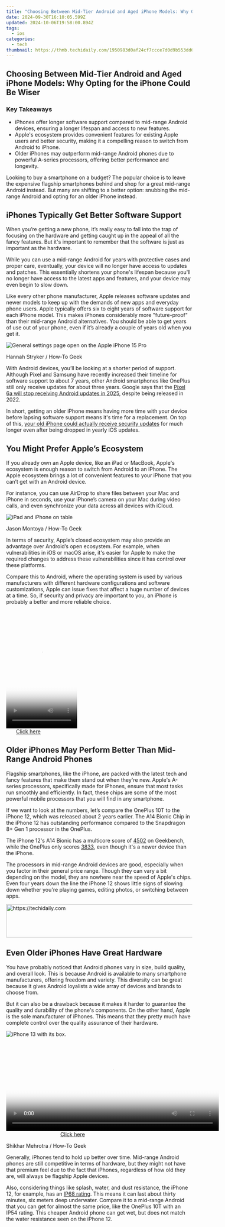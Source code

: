 ```yaml
---
title: "Choosing Between Mid-Tier Android and Aged iPhone Models: Why Opting for the iPhone Could Be Wiser"
date: 2024-09-30T16:10:05.599Z
updated: 2024-10-06T19:58:00.894Z
tags:
  - ios
categories:
  - tech
thumbnail: https://thmb.techidaily.com/1950983d0af24cf7ccce7d0d9b553dd604417e3bd4a6dbac12c3df842a2a8fe2.jpg
---
```


## Choosing Between Mid-Tier Android and Aged iPhone Models: Why Opting for the iPhone Could Be Wiser

### Key Takeaways

* iPhones offer longer software support compared to mid-range Android devices, ensuring a longer lifespan and access to new features.
* Apple's ecosystem provides convenient features for existing Apple users and better security, making it a compelling reason to switch from Android to iPhone.
* Older iPhones may outperform mid-range Android phones due to powerful A-series processors, offering better performance and longevity.

 Looking to buy a smartphone on a budget? The popular choice is to leave the expensive flagship smartphones behind and shop for a great mid-range Android instead. But many are shifting to a better option: snubbing the mid-range Android and opting for an older iPhone instead.

##  iPhones Typically Get Better Software Support

 When you’re getting a new phone, it’s really easy to fall into the trap of focusing on the hardware and getting caught up in the appeal of all the fancy features. But it's important to remember that the software is just as important as the hardware.

 While you can use a mid-range Android for years with protective cases and proper care, eventually, your device will no longer have access to updates and patches. This essentially shortens your phone's lifespan because you'll no longer have access to the latest apps and features, and your device may even begin to slow down.

 Like every other phone manufacturer, Apple releases software updates and newer models to keep up with the demands of new apps and everyday phone users. Apple typically offers six to eight years of software support for each iPhone model. This makes iPhones considerably more "future-proof" than their mid-range Android alternatives. You should be able to get years of use out of your phone, even if it’s already a couple of years old when you get it.

![General settings page open on the Apple iPhone 15 Pro](https://static1.howtogeekimages.com/wordpress/wp-content/uploads/2024/06/53213282066_3894d03986_o.jpg) 

Hannah Stryker / How-To Geek

 With Android devices, you’ll be looking at a shorter period of support. Although Pixel and Samsung have recently increased their timeline for software support to about 7 years, other Android smartphones like OnePlus still only receive updates for about three years. Google says that the [Pixel 6a will stop receiving Android updates in 2025](https://support.google.com/nexus/answer/4457705?hl=en#zippy=%2Cpixel-a-pixel-pixel-pro-pixel-a-pixel-pixel-pro-pixel-fold), despite being released in 2022.

 In short, getting an older iPhone means having more time with your device before lapsing software support means it's time for a replacement. On top of this, [your old iPhone could actually receive security updates](https://vp-tips.techidaily.com/updated-in-2024-pinnacle-audio-dramatic-works/) for much longer even after being dropped in yearly iOS updates.

##  You Might Prefer Apple’s Ecosystem

 If you already own an Apple device, like an iPad or MacBook, Apple's ecosystem is enough reason to switch from Android to an iPhone. The Apple ecosystem brings a lot of convenient features to your iPhone that you can’t get with an Android device.

 For instance, you can use AirDrop to share files between your Mac and iPhone in seconds, use your iPhone’s camera on your Mac during video calls, and even synchronize your data across all devices with iCloud.

![iPad and iPhone on table](https://static1.howtogeekimages.com/wordpress/wp-content/uploads/2024/06/52810036493_a1be8468e9_o.jpg) 

Jason Montoya / How-To Geek

 In terms of security, Apple’s closed ecosystem may also provide an advantage over Android’s open ecosystem. For example, when vulnerabilities in iOS or macOS arise, it's easier for Apple to make the required changes to address these vulnerabilities since it has control over these platforms.

 Compare this to Android, where the operating system is used by various manufacturers with different hardware configurations and software customizations, Apple can issue fixes that affect a huge number of devices at a time. So, if security and privacy are important to you, an iPhone is probably a better and more reliable choice.

<!-- affiliate ads begin -->
<span id="1630055">
					<video width="192" height="320" style="cursor:pointer"
           poster="//a.impactradius-go.com/display-clicktoplayimage/1630055.png"
           onclick="if(!this.playClicked){this.play();this.setAttribute('controls',true);this.playClicked=true;}">
	   <source src="//a.impactradius-go.com/display-ad/18460-1630055">
	   <img src="//a.impactradius-go.com/display-clicktoplayimage/1630055.png" style="border: none; height: 100%; width: 100%; object-fit: contain">
	</video>
	<div style="width:120px;text-align:center"><a href="javascript:window.open(decodeURIComponent('https%3A%2F%2Fcaperobbin.sjv.io%2Fc%2F5597632%2F1630055%2F18460'), '_blank');void(0);">Click here</a></div>
</span>
<img height="0" width="0" src="https://imp.pxf.io/i/5597632/1630055/18460" style="position:absolute;visibility:hidden;" border="0" />
<!-- affiliate ads end -->

##  Older iPhones May Perform Better Than Mid-Range Android Phones

 Flagship smartphones, like the iPhone, are packed with the latest tech and fancy features that make them stand out when they're new. Apple's A-series processors, specifically made for iPhones, ensure that most tasks run smoothly and efficiently. In fact, these chips are some of the most powerful mobile processors that you will find in any smartphone.

 If we want to look at the numbers, let’s compare the OnePlus 10T to the iPhone 12, which was released about 2 years earlier. The A14 Bionic Chip in the iPhone 12 has outstanding performance compared to the Snapdragon 8+ Gen 1 processor in the OnePlus.

 The iPhone 12's A14 Bionic has a multicore score of [4502](https://browser.geekbench.com/ios%5Fdevices/iphone-12) on Geekbench, while the OnePlus only scores [3833](https://browser.geekbench.com/v6/cpu/6571407), even though it's a newer device than the iPhone.

 The processors in mid-range Android devices are good, especially when you factor in their general price range. Though they can vary a bit depending on the model, they are nowhere near the speed of Apple's chips. Even four years down the line the iPhone 12 shows little signs of slowing down whether you're playing games, editing photos, or switching between apps.

<!-- affiliate ads begin -->
<a href="https://appsumo.8odi.net/c/5597632/2130890/7443" target="_top" id="2130890">
  <img src="//a.impactradius-go.com/display-ad/7443-2130890" border="0" alt="https://techidaily.com" width="728" height="90"/>
</a>
<img height="0" width="0" src="https://appsumo.8odi.net/i/5597632/2130890/7443" style="position:absolute;visibility:hidden;" border="0" />
<!-- affiliate ads end -->

##  Even Older iPhones Have Great Hardware

 You have probably noticed that Android phones vary in size, build quality, and overall look. This is because Android is available to many smartphone manufacturers, offering freedom and variety. This diversity can be great because it gives Android loyalists a wide array of devices and brands to choose from.

 But it can also be a drawback because it makes it harder to guarantee the quality and durability of the phone's components. On the other hand, Apple is the sole manufacturer of iPhones. This means that they pretty much have complete control over the quality assurance of their hardware.

![iPhone 13 with its box.](https://static1.howtogeekimages.com/wordpress/wp-content/uploads/2024/01/iphone-13-in-2024.jpg) 

<!-- affiliate ads begin -->
<span id="1983584">
					<video width="576" height="240" style="cursor:pointer"
           poster="//a.impactradius-go.com/display-clicktoplayimage/1983584.png"
           onclick="if(!this.playClicked){this.play();this.setAttribute('controls',true);this.playClicked=true;}">
	   <source src="//a.impactradius-go.com/display-ad/22993-1983584">
	   <img src="//a.impactradius-go.com/display-clicktoplayimage/1983584.png" style="border: none; height: 100%; width: 100%; object-fit: contain">
	</video>
	<div style="width:360px;text-align:center"><a href="javascript:window.open(decodeURIComponent('https%3A%2F%2Fhomestyler.sjv.io%2Fc%2F5597632%2F1983584%2F22993'), '_blank');void(0);">Click here</a></div>
</span>
<img height="0" width="0" src="https://imp.pxf.io/i/5597632/1983584/22993" style="position:absolute;visibility:hidden;" border="0" />
<!-- affiliate ads end -->

Shikhar Mehrotra / How-To Geek

 Generally, iPhones tend to hold up better over time. Mid-range Android phones are still competitive in terms of hardware, but they might not have that premium feel due to the fact that iPhones, regardless of how old they are, will always be flagship Apple devices.

 Also, considering things like splash, water, and dust resistance, the iPhone 12, for example, has an [IP68 rating](https://youtube-clips.techidaily.com/elevate-small-screen-experience-with-these-leading-and-affordable-tools-to-download-youtubes-tiny-videos/). This means it can last about thirty minutes, six meters deep underwater. Compare it to a mid-range Android that you can get for almost the same price, like the OnePlus 10T with an IP54 rating. This cheaper Android phone can get wet, but does not match the water resistance seen on the iPhone 12.

<!-- affiliate ads begin -->
<span id="1834903">
					<video width="864" height="1536" style="cursor:pointer"
           poster="//a.impactradius-go.com/display-clicktoplayimage/1834903.png"
           onclick="if(!this.playClicked){this.play();this.setAttribute('controls',true);this.playClicked=true;}">
	   <source src="//a.impactradius-go.com/display-ad/16836-1834903">
	   <img src="//a.impactradius-go.com/display-clicktoplayimage/1834903.png" style="border: none; height: 100%; width: 100%; object-fit: contain">
	</video>
	<div style="width:540px;text-align:center"><a href="javascript:window.open(decodeURIComponent('https%3A%2F%2F25home.pxf.io%2Fc%2F5597632%2F1834903%2F16836'), '_blank');void(0);">Click here</a></div>
</span>
<img height="0" width="0" src="https://imp.pxf.io/i/5597632/1834903/16836" style="position:absolute;visibility:hidden;" border="0" />
<!-- affiliate ads end -->

##  You Should Probably Get the iPhone

 When deciding between a mid-range Android device and an older iPhone, it's hard to pass up the the latter when price is taken into account. The iPhone's strengths lie in its ecosystem, which makes for a very convenient user experience across multiple Apple devices, Apple’s timely software updates, and long-term software support.

 All of this, combined with the durable and flagship hardware you get when you buy an iPhone, can provide better performance and longevity than many mid-range Android alternatives. You’re probably better off getting a device that was once top of the line, than one that is new but still middle of the range.

<ins class="adsbygoogle"
     style="display:block"
     data-ad-format="autorelaxed"
     data-ad-client="ca-pub-7571918770474297"
     data-ad-slot="1223367746"></ins>

<ins class="adsbygoogle"
     style="display:block"
     data-ad-client="ca-pub-7571918770474297"
     data-ad-slot="8358498916"
     data-ad-format="auto"
     data-full-width-responsive="true"></ins>

<span class="atpl-alsoreadstyle">Also read:</span>
<div><ul>
<li><a href="https://vp-tips.techidaily.com/updated-the-quick-and-painless-podcast-go-live-technique-for-2024/"><u>[Updated] The Quick and Painless Podcast Go Live Technique for 2024</u></a></li>
<li><a href="https://extra-skills.techidaily.com/2024-approved-leading-movie-teasers-highlighted/"><u>2024 Approved Leading Movie Teasers Highlighted</u></a></li>
<li><a href="https://article-tips.techidaily.com/2024-approved-masterful-audio-mesh-for-voice-broadcasters/"><u>2024 Approved Masterful Audio Mesh for Voice Broadcasters</u></a></li>
<li><a href="https://solve-helper.techidaily.com/conversion-avi-a-gif-sans-frais-guide-complet-avec-movavi/"><u>Conversion AVI À GIF Sans Frais – Guide Complet Avec Movavi</u></a></li>
<li><a href="https://os-tips.techidaily.com/discover-the-best-iphone-file-recovery-tools-retrieve-your-accidentally-deleted-data-in-just-5-steps/"><u>Discover the Best iPhone File Recovery Tools - Retrieve Your Accidentally Deleted Data in Just 5 Steps!</u></a></li>
<li><a href="https://android-location-track.techidaily.com/how-to-track-xiaomi-13-ultra-location-by-number-drfone-by-drfone-virtual-android/"><u>How to Track Xiaomi 13 Ultra Location by Number | Dr.fone</u></a></li>
<li><a href="https://youtube-lab.techidaily.com/ser-generated-feedback-influences-video-ranks/"><u>How User-Generated Feedback Influences Video Ranks</u></a></li>
<li><a href="https://os-tips.techidaily.com/itunes-file-rescue-techniques-how-to-retrieve-lost-ios-content-from-your-backups/"><u>ITunes File Rescue Techniques: How to Retrieve Lost iOS Content From Your Backups</u></a></li>
<li><a href="https://os-tips.techidaily.com/recover-lost-iphone-applications-quickly-the-ultimate-troubleshooting-guide/"><u>Recover Lost iPhone Applications Quickly – The Ultimate Troubleshooting Guide</u></a></li>
<li><a href="https://os-tips.techidaily.com/restoring-lost-iphone-messages-through-itunes-expert-tips-and-tricks/"><u>Restoring Lost iPhone Messages Through iTunes: Expert Tips & Tricks</u></a></li>
<li><a href="https://some-guidance.techidaily.com/top-video-editor-battle-is-inshot-reigning-supreme-in-2024/"><u>Top Video Editor Battle Is InShot Reigning Supreme, In 2024</u></a></li>
</ul></div>

